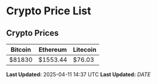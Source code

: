 # Crypto Price List

## Crypto Prices
| Bitcoin | Ethereum | Litecoin |
| ------- | -------- | -------- |
| $81830 | $1553.44 | $76.03 |
**Last Updated:** 2025-04-11 14:37 UTC
**Last Updated:** $DATE$

